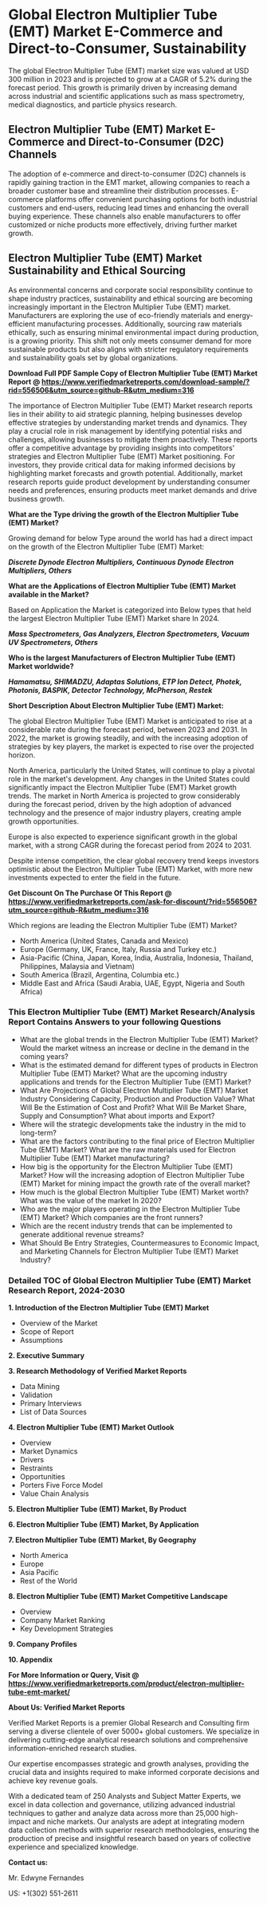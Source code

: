 <h1>Global Electron Multiplier Tube (EMT) Market E-Commerce and Direct-to-Consumer, Sustainability</h1><p class=""><p>The global Electron Multiplier Tube (EMT) market size was valued at USD 300 million in 2023 and is projected to grow at a CAGR of 5.2% during the forecast period. This growth is primarily driven by increasing demand across industrial and scientific applications such as mass spectrometry, medical diagnostics, and particle physics research.</p><h2>Electron Multiplier Tube (EMT) Market E-Commerce and Direct-to-Consumer (D2C) Channels</h2><p>The adoption of e-commerce and direct-to-consumer (D2C) channels is rapidly gaining traction in the EMT market, allowing companies to reach a broader customer base and streamline their distribution processes. E-commerce platforms offer convenient purchasing options for both industrial customers and end-users, reducing lead times and enhancing the overall buying experience. These channels also enable manufacturers to offer customized or niche products more effectively, driving further market growth.</p><h2>Electron Multiplier Tube (EMT) Market Sustainability and Ethical Sourcing</h2><p>As environmental concerns and corporate social responsibility continue to shape industry practices, sustainability and ethical sourcing are becoming increasingly important in the Electron Multiplier Tube (EMT) market. Manufacturers are exploring the use of eco-friendly materials and energy-efficient manufacturing processes. Additionally, sourcing raw materials ethically, such as ensuring minimal environmental impact during production, is a growing priority. This shift not only meets consumer demand for more sustainable products but also aligns with stricter regulatory requirements and sustainability goals set by global organizations.</p></p><p class=""><strong>Download Full PDF Sample Copy of Electron Multiplier Tube (EMT) Market Report @ <a href="https://www.verifiedmarketreports.com/download-sample/?rid=556506&utm_source=github-R&utm_medium=316" target="_blank">https://www.verifiedmarketreports.com/download-sample/?rid=556506&utm_source=github-R&utm_medium=316</a></strong></p><p>The importance of&nbsp;Electron Multiplier Tube (EMT) Market research reports lies in their ability to aid strategic planning, helping businesses develop effective strategies by understanding market trends and dynamics. They play a crucial role in risk management by identifying potential risks and challenges, allowing businesses to mitigate them proactively. These reports offer a competitive advantage by providing insights into competitors' strategies and Electron Multiplier Tube (EMT) Market positioning. For investors, they provide critical data for making informed decisions by highlighting market forecasts and growth potential. Additionally, market research reports guide product development by understanding consumer needs and preferences, ensuring products meet market demands and drive business growth.</p><p><strong>What are the&nbsp;Type driving the growth of the Electron Multiplier Tube (EMT) Market?</strong></p><p id="" class="">Growing demand for below Type around the world has had a direct impact on the growth of the Electron Multiplier Tube (EMT) Market:</p><p class=""><em><strong>Discrete Dynode Electron Multipliers, Continuous Dynode Electron Multipliers, Others</strong></em></p><p class=""><strong>What are the&nbsp;Applications&nbsp;of Electron Multiplier Tube (EMT) Market available in the Market?</strong></p><p id="" class="">Based on Application the Market is categorized into Below types that held the largest Electron Multiplier Tube (EMT) Market share In 2024.</p><p class=""><em><strong>Mass Spectrometers, Gas Analyzers, Electron Spectrometers, Vacuum UV Spectrometers, Others</strong></em></p><p class=""><strong>Who is the largest Manufacturers of Electron Multiplier Tube (EMT) Market worldwide?</strong></p><p><em><strong>Hamamatsu, SHIMADZU, Adaptas Solutions, ETP Ion Detect, Photek, Photonis, BASPIK, Detector Technology, McPherson, Restek</strong></em></p><p id="" class=""><strong>Short Description About Electron Multiplier Tube (EMT) Market:</strong></p><p>The global Electron Multiplier Tube (EMT) Market is anticipated to rise at a considerable rate during the forecast period, between 2023 and 2031. In 2022, the market is growing steadily, and with the increasing adoption of strategies by key players, the market is expected to rise over the projected horizon.</p><p>North America, particularly the United States, will continue to play a pivotal role in the market's development. Any changes in the United States could significantly impact the Electron Multiplier Tube (EMT) Market growth trends. The market in North America is projected to grow considerably during the forecast period, driven by the high adoption of advanced technology and the presence of major industry players, creating ample growth opportunities.</p><p>Europe is also expected to experience significant growth in the global market, with a strong CAGR during the forecast period from 2024 to 2031.</p><p>Despite intense competition, the clear global recovery trend keeps investors optimistic about the Electron Multiplier Tube (EMT) Market, with more new investments expected to enter the field in the future.</p><p id="" class=""><strong>Get Discount On The Purchase Of This Report @ <a href="https://www.verifiedmarketreports.com/ask-for-discount/?rid=556506?utm_source=github-R&utm_medium=316" target="_blank">https://www.verifiedmarketreports.com/ask-for-discount/?rid=556506?utm_source=github-R&utm_medium=316</a></strong></p><p class="">Which regions are leading the Electron Multiplier Tube (EMT) Market?</p><ul><li>North America (United States, Canada and Mexico)</li><li>Europe (Germany, UK, France, Italy, Russia and Turkey etc.)</li><li>Asia-Pacific (China, Japan, Korea, India, Australia, Indonesia, Thailand, Philippines, Malaysia and Vietnam)</li><li>South America (Brazil, Argentina, Columbia etc.)</li><li>Middle East and Africa (Saudi Arabia, UAE, Egypt, Nigeria and South Africa)</li></ul><h3 id="" class="">This Electron Multiplier Tube (EMT) Market Research/Analysis Report Contains Answers to your following Questions</h3><ul><li>What are the global trends in the Electron Multiplier Tube (EMT) Market? Would the market witness an increase or decline in the demand in the coming years?</li><li>What is the estimated demand for different types of products in Electron Multiplier Tube (EMT) Market? What are the upcoming industry applications and trends for the Electron Multiplier Tube (EMT) Market?</li><li>What Are Projections of Global Electron Multiplier Tube (EMT) Market Industry Considering Capacity, Production and Production Value? What Will Be the Estimation of Cost and Profit? What Will Be Market Share, Supply and Consumption? What about imports and Export?</li><li>Where will the strategic developments take the industry in the mid to long-term?</li><li>What are the factors contributing to the final price of Electron Multiplier Tube (EMT) Market? What are the raw materials used for Electron Multiplier Tube (EMT) Market manufacturing?</li><li>How big is the opportunity for the Electron Multiplier Tube (EMT) Market? How will the increasing adoption of Electron Multiplier Tube (EMT) Market for mining impact the growth rate of the overall market?</li><li>How much is the global Electron Multiplier Tube (EMT) Market worth? What was the value of the market In 2020?</li><li>Who are the major players operating in the Electron Multiplier Tube (EMT) Market? Which companies are the front runners?</li><li>Which are the recent industry trends that can be implemented to generate additional revenue streams?</li><li>What Should Be Entry Strategies, Countermeasures to Economic Impact, and Marketing Channels for Electron Multiplier Tube (EMT) Market Industry?</li></ul><h3 id="" class="">Detailed TOC of Global Electron Multiplier Tube (EMT) Market Research Report, 2024-2030</h3><p id="" class=""><strong>1. Introduction of the Electron Multiplier Tube (EMT) Market</strong></p><ul><li>Overview of the Market</li><li>Scope of Report</li><li>Assumptions</li></ul><p id="" class=""><strong>2. Executive Summary</strong></p><p id="" class=""><strong>3. Research Methodology of Verified Market Reports</strong></p><ul><li>Data Mining</li><li>Validation</li><li>Primary Interviews</li><li>List of Data Sources</li></ul><p id="" class=""><strong>4. Electron Multiplier Tube (EMT) Market Outlook</strong></p><ul><li>Overview</li><li>Market Dynamics</li><li>Drivers</li><li>Restraints</li><li>Opportunities</li><li>Porters Five Force Model</li><li>Value Chain Analysis</li></ul><p id="" class=""><strong>5. Electron Multiplier Tube (EMT) Market, By Product</strong></p><p id="" class=""><strong>6. Electron Multiplier Tube (EMT) Market, By Application</strong></p><p id="" class=""><strong>7. Electron Multiplier Tube (EMT) Market, By Geography</strong></p><ul><li>North America</li><li>Europe</li><li>Asia Pacific</li><li>Rest of the World</li></ul><p id="" class=""><strong>8. Electron Multiplier Tube (EMT) Market Competitive Landscape</strong></p><ul><li>Overview</li><li>Company Market Ranking</li><li>Key Development Strategies</li></ul><p id="" class=""><strong>9. Company Profiles</strong></p><p id="" class=""><strong>10. Appendix</strong></p><p id="" class=""><strong>For More Information or Query, Visit @ <a href="https://www.verifiedmarketreports.com/product/electron-multiplier-tube-emt-market/" target="_blank">https://www.verifiedmarketreports.com/product/electron-multiplier-tube-emt-market/</a></strong></p><p id="" class=""><strong>About Us: Verified Market Reports</strong></p><p id="" class="">Verified Market Reports is a premier Global Research and Consulting firm serving a diverse clientele of over 5000+ global customers. We specialize in delivering cutting-edge analytical research solutions and comprehensive information-enriched research studies.</p><p id="" class="">Our expertise encompasses strategic and growth analyses, providing the crucial data and insights required to make informed corporate decisions and achieve key revenue goals.</p><p id="" class="">With a dedicated team of 250 Analysts and Subject Matter Experts, we excel in data collection and governance, utilizing advanced industrial techniques to gather and analyze data across more than 25,000 high-impact and niche markets. Our analysts are adept at integrating modern data collection methods with superior research methodologies, ensuring the production of precise and insightful research based on years of collective experience and specialized knowledge.</p><p id="" class=""><strong>Contact us:</strong></p><p id="" class="">Mr. Edwyne Fernandes</p><p id="" class="">US: +1(302) 551-2611</p>